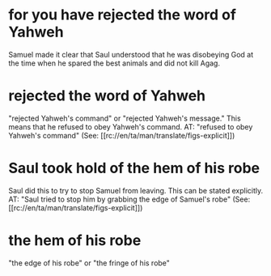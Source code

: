 # for you have rejected the word of Yahweh

Samuel made it clear that Saul understood that he was disobeying God at the time when he spared the best animals and did not kill Agag.

# rejected the word of Yahweh

"rejected Yahweh's command" or "rejected Yahweh's message." This means that he refused to obey Yahweh's command. AT: "refused to obey Yahweh's command" (See: [[rc://en/ta/man/translate/figs-explicit]])

# Saul took hold of the hem of his robe

Saul did this to try to stop Samuel from leaving. This can be stated explicitly. AT: "Saul tried to stop him by grabbing the edge of Samuel's robe" (See: [[rc://en/ta/man/translate/figs-explicit]])

# the hem of his robe

"the edge of his robe" or "the fringe of his robe"